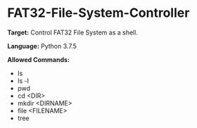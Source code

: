 # FAT32-File-System-Controller
**Target:** Control FAT32 File System as a shell.

**Language:** Python 3.7.5

**Allowed Commands:**
* ls
* ls -l
* pwd
* cd \<DIR\>
* mkdir \<DIRNAME\>
* file \<FILENAME\>
* tree

